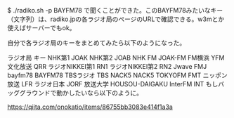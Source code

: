 $ ./radiko.sh -p BAYFM78
で聞くことができた。このBAYFM78みたいなキー（文字列）は、radiko.jpの各ラジオ局のページのURLで確認できる。w3mとか使えばサーバーでもok。

自分で各ラジオ局のキーをまとめてみたら以下のようになった。

ラジオ局	キー
NHK第1	JOAK
NHK第2	JOAB
NHK FM	JOAK-FM
FM横浜	YFM
文化放送	QRR
ラジオNIKKEI第1	RN1
ラジオNIKKEI第2	RN2
Jwave	FMJ
bayfm78	BAYFM78
TBSラジオ	TBS
NACK5	NACK5
TOKYOFM	FMT
ニッポン放送	LFR
ラジオ日本	JORF
放送大学	HOUSOU-DAIGAKU
InterFM	INT
もしバッググラウンドで動かしたいなら以下のように。

https://qiita.com/onokatio/items/86755bb3083e414f1a3a